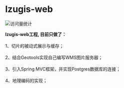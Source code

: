 # lzugis-web

![访问量统计](https://s01.flagcounter.com/count2/6F3A/bg_FFFFFF/txt_000000/border_CCCCCC/columns_4/maxflags_250/viewers_3/labels_0/pageviews_0/flags_0/percent_0/)

<b>lzugis-web工程, 目前只做了：</b><br/><br/>
1、切片的被动式展示与缓存；<br/><br/>
2、结合Geotools实现自己编写WMS图片服务器；<br/><br/>
3、引入Spring MVC框架，并实现Postgres数据库的连接；<br/><br/>
4、地理编码的实现；
